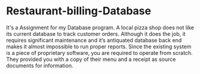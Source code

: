 # Restaurant-billing-Database
It's a Assignment for my Database program.
A local pizza shop does not like its current database to track customer orders. Although it does the job, it requires
significant maintenance and it’s antiquated database back end makes it almost impossible to run proper reports. Since
the existing system is a piece of proprietary software, you are required to operate from scratch. They provided you with
a copy of their menu and a receipt as source documents for information.



